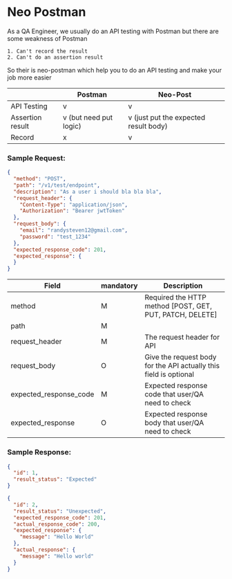 # Neo Postman

As a QA Engineer, we usually do an API testing with Postman but there are some weakness of Postman

```
1. Can't record the result
2. Can't do an assertion result
```

So their is neo-postman which help you to do an API testing and make your job more easier

|                  | Postman                | Neo-Post                              |
|------------------|------------------------|---------------------------------------|
| API Testing      | v                      | v                                     |
| Assertion result | v (but need put logic) | v (just put the expected result body) |
| Record           | x                      | v                                     |

### Sample Request:

```json
{
  "method": "POST",
  "path": "/v1/test/endpoint",
  "description": "As a user i should bla bla bla",
  "request_header": {
    "Content-Type": "application/json",
    "Authorization": "Bearer jwtToken"
  },
  "request_body": {
    "email": "randysteven12@gmail.com",
    "password": "test_1234"
  },
  "expected_response_code": 201,
  "expected_response": {
  }
}
```

| Field                  | mandatory | Description                                                       |
|------------------------|-----------|-------------------------------------------------------------------|
| method                 | M         | Required the HTTP method [POST, GET, PUT, PATCH, DELETE]          |
| path                   | M         |                                                                   |
| request_header         | M         | The request header for API                                        |
| request_body           | O         | Give the request body for the API actually this field is optional |
| expected_response_code | M         | Expected response code that user/QA need to check                 |
| expected_response      | O         | Expected response body that user/QA need to check                 |

### Sample Response:

```json
{
  "id": 1,
  "result_status": "Expected"
}
```

```json
{
  "id": 2,
  "result_status": "Unexpected",
  "expected_response_code": 201,
  "actual_response_code": 200,
  "expected_response": {
    "message": "Hello World"
  },
  "actual_response": {
    "message": "Hello world"
  }
}
```